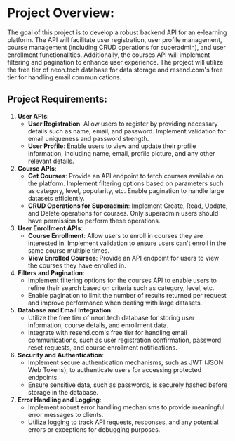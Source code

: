 # Project Overview:

The goal of this project is to develop a robust backend API for an e-learning platform. The API will facilitate user registration, user profile management, course management (including CRUD operations for superadmin), and user enrollment functionalities. Additionally, the courses API will implement filtering and pagination to enhance user experience. The project will utilize the free tier of neon.tech database for data storage and resend.com's free tier for handling email communications.

## Project Requirements:

1. **User APIs**:
    - **User Registration**: Allow users to register by providing necessary details such as name, email, and password. Implement validation for email uniqueness and password strength.
    - **User Profile**: Enable users to view and update their profile information, including name, email, profile picture, and any other relevant details.
2. **Course APIs**:
    - **Get Courses**: Provide an API endpoint to fetch courses available on the platform. Implement filtering options based on parameters such as category, level, popularity, etc. Enable pagination to handle large datasets efficiently.
    - **CRUD Operations for Superadmin**: Implement Create, Read, Update, and Delete operations for courses. Only superadmin users should have permission to perform these operations.
3. **User Enrollment APIs**:
    - **Course Enrollment**: Allow users to enroll in courses they are interested in. Implement validation to ensure users can't enroll in the same course multiple times.
    - **View Enrolled Courses**: Provide an API endpoint for users to view the courses they have enrolled in.
4. **Filters and Pagination**:
    - Implement filtering options for the courses API to enable users to refine their search based on criteria such as category, level, etc.
    - Enable pagination to limit the number of results returned per request and improve performance when dealing with large datasets.
5. **Database and Email Integration**:
    - Utilize the free tier of neon.tech database for storing user information, course details, and enrollment data.
    - Integrate with resend.com's free tier for handling email communications, such as user registration confirmation, password reset requests, and course enrollment notifications.
6. **Security and Authentication**:
    - Implement secure authentication mechanisms, such as JWT (JSON Web Tokens), to authenticate users for accessing protected endpoints.
    - Ensure sensitive data, such as passwords, is securely hashed before storage in the database.
7. **Error Handling and Logging**:
    - Implement robust error handling mechanisms to provide meaningful error messages to clients.
    - Utilize logging to track API requests, responses, and any potential errors or exceptions for debugging purposes.
